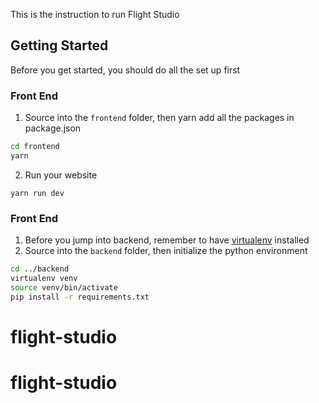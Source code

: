 This is the instruction to run Flight Studio

## Getting Started

Before you get started, you should do all the set up first

### Front End

1. Source into the `frontend` folder, then yarn add all the packages in package.json

```bash
cd frontend
yarn
```

2. Run your website

```
yarn run dev
```

### Front End

1. Before you jump into backend, remember to have [virtualenv](https://pypi.org/project/virtualenv/) installed
2. Source into the `backend` folder, then initialize the python environment

```bash
cd ../backend
virtualenv venv
source venv/bin/activate
pip install -r requirements.txt
```

# flight-studio

# flight-studio

